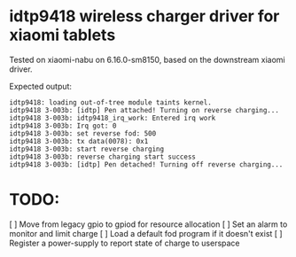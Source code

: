 # idtp9418 wireless charger driver for xiaomi tablets

Tested on xiaomi-nabu on 6.16.0-sm8150, based on the downstream xiaomi driver.

Expected output:
```
idtp9418: loading out-of-tree module taints kernel.
idtp9418 3-003b: [idtp] Pen attached! Turning on reverse charging... 
idtp9418 3-003b: idtp9418_irq_work: Entered irq work
idtp9418 3-003b: Irq got: 0
idtp9418 3-003b: set reverse fod: 500
idtp9418 3-003b: tx data(0078): 0x1
idtp9418 3-003b: start reverse charging
idtp9418 3-003b: reverse charging start success
idtp9418 3-003b: [idtp] Pen detached! Turning off reverse charging...
```
# TODO:

[ ] Move from legacy gpio to gpiod for resource allocation
[ ] Set an alarm to monitor and limit charge
[ ] Load a default fod program if it doesn't exist
[ ] Register a power-supply to report state of charge to userspace